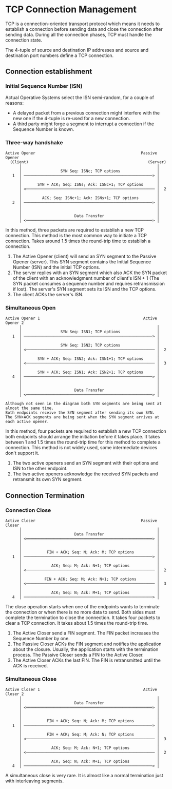 # TCP Connection Management

TCP is a connection-oriented transport protocol which means it needs to establish a connection before sending data and close the connection after sending data. During all the connection phases, TCP must handle the connection state.

The 4-tuple of source and destination IP addresses and source and destination port numbers define a TCP connection.

## Connection establishment

### Initial Sequence Number (ISN)

Actual Operative Systems select the ISN semi-random, for a couple of reasons:
- A delayed packet from a previous connection might interfere with the new one if the 4-tuple is re-used for a new connection.
- A third party might forge a segment to interrupt a connection if the Sequence Number is known.

### Three-way handshake

    Active Opener                                              Passive Opener
      (Client)                                                    (Server)
          │                                                           │
          │                 SYN Seq: ISNc; TCP options                │
       1  │ ────────────────────────────────────────────────────────> │
          │                                                           │
          │       SYN + ACK; Seq: ISNs; Ack: ISNc+1; TCP options      │
          │ <──────────────────────────────────────────────────────── │  2
          │                                                           │
          │         ACK; Seq: ISNc+1; Ack: ISNs+1; TCP options        │
       3  │ ────────────────────────────────────────────────────────> │
          │                                                           │
          │                                                           │
          │                       Data Transfer                       │
          │ <═══════════════════════════════════════════════════════> │

In this method, three packets are required to establish a new TCP connection. This method is the most common way to initiate a TCP connection. Takes around 1.5 times the round-trip time to establish a connection.
1. The Active Opener (client) will send an SYN segment to the Passive Opener (server). This SYN segment contains the Initial Sequence Number (ISN) and the initial TCP options.
2. The server replies with an SYN segment which also ACK the SYN packet of the client with an acknowledgment number of client's ISN + 1 (The SYN packet consumes a sequence number and requires retransmission if lost). The server's SYN segment sets its ISN and the TCP options.
3. The client ACKs the server's ISN.

### Simultaneous Open

    Active Opener 1                                             Active Opener 2
          │                                                           │
          │                 SYN Seq: ISN1; TCP options                │
       1  │ ────────────────────────────────────────────────────────> │
          │                                                           │
          │                 SYN Seq: ISN2; TCP options                │
          │ <──────────────────────────────────────────────────────── │  2
          │                                                           │
          │       SYN + ACK; Seq: ISN2; Ack: ISN1+1; TCP options      │
          │ <──────────────────────────────────────────────────────── │  3
          │                                                           │
          │       SYN + ACK; Seq: ISN1; Ack: ISN2+1; TCP options      │
       4  │ ────────────────────────────────────────────────────────> │
          │                                                           │
          │                                                           │
          │                       Data Transfer                       │
          │ <═══════════════════════════════════════════════════════> │

    Although not seen in the diagram both SYN segments are being sent at almost the same time.
    Both endpoints receive the SYN segment after sending its own SYN.
    The SYN+ACK segments are being sent when the SYN segment arrives at each active opener.

In this method, four packets are required to establish a new TCP connection both endpoints should arrange the initiation before it takes place. It takes between 1 and 1.5 times the round-trip time for this method to complete a connection. This method is not widely used, some intermediate devices don't support it.
1. The two active openers send an SYN segment with their options and ISN to the other endpoint.
2. The two active openers acknowledge the received SYN packets and retransmit its own SYN segment.

## Connection Termination

### Connection Close

    Active Closer                                              Passive Closer
          │                                                           │
          │                       Data Transfer                       │
          │ <═══════════════════════════════════════════════════════> │
          │                                                           │
          │                                                           │
          │           FIN + ACK; Seq: N; Ack: M; TCP options          │
       1  │ ────────────────────────────────────────────────────────> │
          │                                                           │
          │             ACK; Seq: M; Ack: N+1; TCP options            │
          │ <──────────────────────────────────────────────────────── │  2
          │                                                           │
          │          FIN + ACK; Seq: M; Ack: N+1; TCP options         │
          │ <──────────────────────────────────────────────────────── │  3
          │                                                           │
          │             ACK; Seq: N; Ack: M+1; TCP options            │
       4  │ ────────────────────────────────────────────────────────> │

The close operation starts when one of the endpoints wants to terminate the connection or when there is no more data to send. Both sides must complete the termination to close the connection. It takes four packets to clear a TCP connection. It takes about 1.5 times the round-trip time.
1. The Active Closer send a FIN segment. The FIN packet increases the Sequence Number by one.
2. The Passive Closer ACKs the FIN segment and notifies the application about the closure. Usually, the application starts with the termination process. The Passive Closer sends a FIN to the Active Closer.
3. The Active Closer ACKs the last FIN. The FIN is retransmitted until the ACK is received.

### Simultaneous Close

    Active Closer 1                                             Active Closer 2
          │                                                           │
          │                       Data Transfer                       │
          │ <═══════════════════════════════════════════════════════> │
          │                                                           │
          │                                                           │
          │           FIN + ACK; Seq: N; Ack: M; TCP options          │
       1  │ ────────────────────────────────────────────────────────> │
          │                                                           │
          │           FIN + ACK; Seq: M; Ack: N; TCP options          │
          │ <──────────────────────────────────────────────────────── │  3
          │                                                           │
          │             ACK; Seq: M; Ack: N+1; TCP options            │
          │ <──────────────────────────────────────────────────────── │  2
          │                                                           │
          │             ACK; Seq: N; Ack: M+1; TCP options            │
       4  │ ────────────────────────────────────────────────────────> │

A simultaneous close is very rare. It is almost like a normal termination just with interleaving segments.
